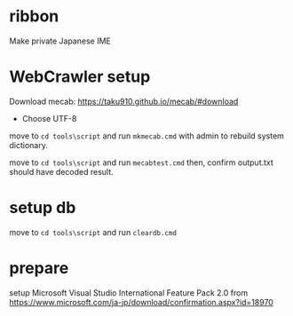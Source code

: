 # ribbon
Make private Japanese IME




# WebCrawler setup

Download mecab: https://taku910.github.io/mecab/#download
- Choose UTF-8

move to `cd tools\script` and run `mkmecab.cmd`  with admin to rebuild system dictionary.

move to `cd tools\script` and run `mecabtest.cmd` then, confirm output.txt should have decoded result.

# setup db

move to `cd tools\script` and run `cleardb.cmd`

# prepare

setup Microsoft Visual Studio International Feature Pack 2.0 from https://www.microsoft.com/ja-jp/download/confirmation.aspx?id=18970


